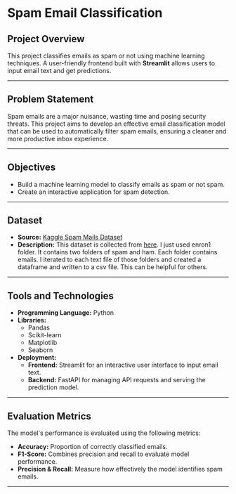 # Spam Email Classification

## Project Overview

This project classifies emails as spam or not using machine learning techniques. A user-friendly frontend built with **Streamlit** allows users to input email text and get predictions.

---

## Problem Statement

Spam emails are a major nuisance, wasting time and posing security threats. This project aims to develop an effective email classification model that can be used to automatically filter spam emails, ensuring a cleaner and more productive inbox experience.

---

## Objectives

- Build a machine learning model to classify emails as spam or not spam.
- Create an interactive application for spam detection.

---

## Dataset

- **Source:** [Kaggle Spam Mails Dataset](https://www.kaggle.com/datasets/venky73/spam-mails-dataset)
- **Description:**
  This dataset is collected from [here](https://www2.aueb.gr/users/ion/data/enron-spam/). I just used enron1 folder. It contains two folders of spam and ham. Each folder contains emails. I iterated to each text file of those folders and created a dataframe and written to a csv file. This can be helpful for others.

---

## Tools and Technologies

- **Programming Language:** Python
- **Libraries:**
  - Pandas
  - Scikit-learn
  - Matplotlib
  - Seaborn
- **Deployment:**
  - **Frontend:** Streamlit for an interactive user interface to input email text.
  - **Backend:** FastAPI for managing API requests and serving the prediction model.

---

## Evaluation Metrics

The model's performance is evaluated using the following metrics:

- **Accuracy:** Proportion of correctly classified emails.
- **F1-Score:** Combines precision and recall to evaluate model performance.
- **Precision & Recall:** Measure how effectively the model identifies spam emails.

---
